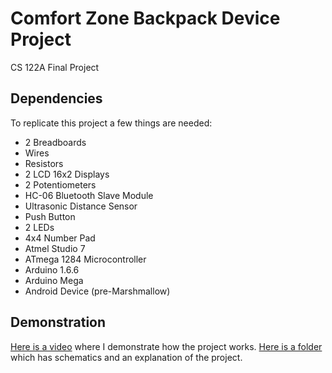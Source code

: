 # Comfort Zone Backpack Device Project
CS 122A Final Project

## Dependencies
To replicate this project a few things are needed:
- 2 Breadboards
- Wires
- Resistors
- 2 LCD 16x2 Displays
- 2 Potentiometers
- HC-06 Bluetooth Slave Module
- Ultrasonic Distance Sensor
- Push Button
- 2 LEDs
- 4x4 Number Pad
- Atmel Studio 7
- ATmega 1284 Microcontroller
- Arduino 1.6.6
- Arduino Mega
- Android Device (pre-Marshmallow)

## Demonstration
[Here is a video](https://www.youtube.com/watch?v=n7S699mHgeI&ab_channel=BaileyHerms) where I demonstrate how the project works.
[Here is a folder](https://drive.google.com/open?id=0B8lQHJvJVHDvSnZlOUhkWnpBRkk) which has schematics and an explanation of the project.
